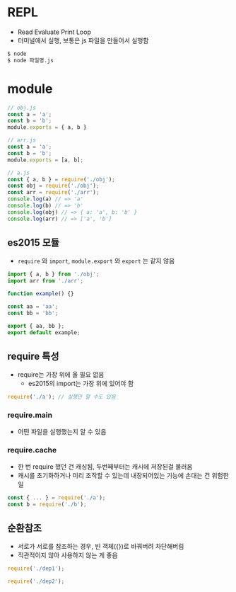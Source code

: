 # REPL
- Read Evaluate Print Loop
- 터미널에서 실행, 보통은 js 파일을 만들어서 실행함
```bash
$ node
$ node 파일명.js
```
# module
```js
// obj.js
const a = 'a';
const b = 'b';
module.exports = { a, b }

// arr.js
const a = 'a';
const b = 'b';
module.exports = [a, b];

// a.js
const { a, b } = require('./obj');
const obj = require('./obj');
const arr = require('./arr');
console.log(a) // => 'a'
console.log(b) // => 'b'
console.log(obj) // => { a: 'a', b: 'b' }
console.log(arr) // => ['a', 'b']
```
## es2015 모듈
- `require` 와 `import`, `module.export` 와 `export` 는 같지 않음
```js
import { a, b } from './obj';
import arr from './arr';

function example() {}

const aa = 'aa';
const bb = 'bb';

export { aa, bb };
export default example;
```
## require 특성
- require는 가장 위에 올 필요 없음
  - es2015의 import는 가장 위에 있어야 함
```js
require('./a'); // 실행만 할 수도 있음
```
### require.main
- 어떤 파일을 실행했는지 알 수 있음
### require.cache
- 한 번 require 했던 건 캐싱됨, 두번째부터는 캐시에 저장된걸 불러옴
- 캐시를 초기화하거나 미리 조작할 수 있는데 내장되어있는 기능에 손대는 건 위험한 일
```js
const { ... } = require('./a');
const b = require('./b');
```
## 순환참조
- 서로가 서로를 참조하는 경우, 빈 객체({})로 바꿔버려 차단해버림
- 직관적이지 않아 사용하지 않는 게 좋음
```js
require('./dep1');
```
```js
require('./dep2');
```